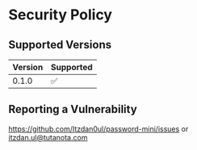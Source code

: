 # Security Policy

## Supported Versions

| Version  | Supported          |
| -------- | ------------------ |
| 0.1.0    | :white_check_mark: |

## Reporting a Vulnerability

https://github.com/Itzdan0ul/password-mini/issues or  itzdan.ul@tutanota.com